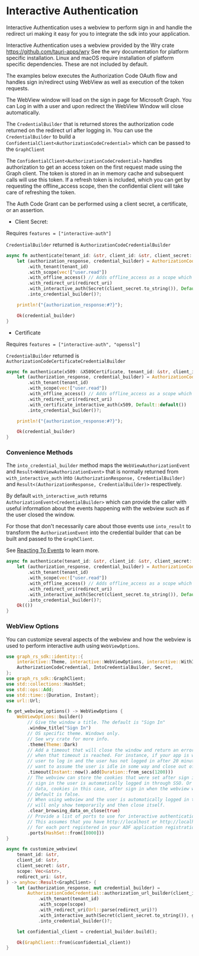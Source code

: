 # Interactive Authentication

Interactive Authentication uses a webview to perform sign in and handle the redirect
uri making it easy for you to integrate the sdk into your application.

Interactive Authentication uses a webview provided by the Wry crate https://github.com/tauri-apps/wry
See the wry documentation for platform specific installation. Linux and macOS require
installation of platform specific dependencies. These are not included by default.

The examples below executes the Authorization Code OAuth flow and handles
sign in/redirect using WebView as well as execution of the token requests.

The WebView window will load on the sign in page for Microsoft Graph.
You can Log in with a user and upon redirect the WebView Window will close automatically.

The `CredentialBuilder` that is returned stores the authorization code returned on the
redirect url after logging in. You can use the `CredentialBuilder` to build a
`ConfidentialClient<AuthorizationCodeCredential>` which can be passed to the `GraphClient`

The `ConfidentialClient<AuthorizationCodeCredential>` handles authorization to get an access token
on the first request made using the Graph client. The token is stored in an in memory cache
and subsequent calls will use this token. If a refresh token is included, which you can get
by requesting the offline_access scope, then the confidential client will take care of refreshing
the token.

The Auth Code Grant can be performed using a client secret, a certificate, or an assertion.

- Client Secret: 

Requires `features = ["interactive-auth"]`

`CredentialBuilder` returned is `AuthorizationCodeCredentialBuilder`

```rust
async fn authenticate(tenant_id: &str, client_id: &str, client_secret: &str, redirect_uri: url::Url) -> anyhow::Result<AuthorizationCodeCredentialBuilder> {
    let (authorization_response, credential_builder) = AuthorizationCodeCredential::authorization_url_builder(client_id)
        .with_tenant(tenant_id)
        .with_scope(vec!["user.read"])
        .with_offline_access() // Adds offline_access as a scope which is needed to get a refresh token.
        .with_redirect_uri(redirect_uri)
        .with_interactive_auth(Secret(client_secret.to_string()), Default::default())
        .into_credential_builder()?;

    println!("{authorization_response:#?}");

    Ok(credential_builder)
}
```

- Certificate

Requires `features = ["interactive-auth", "openssl"]`

`CredentialBuilder` returned is `AuthorizationCodeCertificateCredentialBuilder`

```rust
async fn authenticate(x509: &X509Certificate, tenant_id: &str, client_id: &str, client_secret: &str, redirect_uri: url::Url) -> anyhow::Result<AuthorizationCodeCertificateCredentialBuilder> {
    let (authorization_response, credential_builder) = AuthorizationCodeCredential::authorization_url_builder(client_id)
        .with_tenant(tenant_id)
        .with_scope(vec!["user.read"])
        .with_offline_access() // Adds offline_access as a scope which is needed to get a refresh token.
        .with_redirect_uri(redirect_uri)
        .with_certificate_interactive_auth(x509, Default::default())
        .into_credential_builder()?;

    println!("{authorization_response:#?}");

    Ok(credential_builder)
}
```

### Convenience Methods

The `into_credential_builder` method maps the `WebViewAuthorizationEvent` and `Result<WebViewAuthorizationEvent>`
that is normally returned from `with_interactive_auth` into `(AuthorizationResponse, CredentialBuilder)`
and `Result<(AuthorizationResponse, CredentialBuilder)>` respectively.

By default `with_interactive_auth` returns `AuthorizationEvent<CredentialBuilder>` which can provide
the caller with useful information about the events happening with the webview such as if the user closed the window.

For those that don't necessarily care about those events use `into_result` to transform the `AuthorizationEvent`
into the credential builder that can be built and passed to the `GraphClient`.

See [Reacting To Events](#reacting-to-events) to learn more.

```rust
async fn authenticate(tenant_id: &str, client_id: &str, client_secret: &str, redirect_uri: url::Url) -> anyhow::Result<()> {
    let (authorization_response, credential_builder) = AuthorizationCodeCredential::authorization_url_builder(client_id)
        .with_tenant(tenant_id)
        .with_scope(vec!["user.read"])
        .with_offline_access() // Adds offline_access as a scope which is needed to get a refresh token.
        .with_redirect_uri(redirect_uri)
        .with_interactive_auth(Secret(client_secret.to_string()), Default::default())
        .into_credential_builder()?;
    Ok(())
}
```

### WebView Options

You can customize several aspects of the webview and how the webview is used to perform interactive auth
using `WebViewOptions`.

```rust
use graph_rs_sdk::identity::{
    interactive::Theme, interactive::WebViewOptions, interactive::WithInteractiveAuth,
    AuthorizationCodeCredential, IntoCredentialBuilder, Secret,
};
use graph_rs_sdk::GraphClient;
use std::collections::HashSet;
use std::ops::Add;
use std::time::{Duration, Instant};
use url::Url;

fn get_webview_options() -> WebViewOptions {
    WebViewOptions::builder()
        // Give the window a title. The default is "Sign In"
        .window_title("Sign In")
        // OS specific theme. Windows only.
        // See wry crate for more info.
        .theme(Theme::Dark)
        // Add a timeout that will close the window and return an error
        // when that timeout is reached. For instance, if your app is waiting on the
        // user to log in and the user has not logged in after 20 minutes you may
        // want to assume the user is idle in some way and close out of the webview window.
        .timeout(Instant::now().add(Duration::from_secs(1200)))
        // The webview can store the cookies that were set after sign in so that on the next
        // sign in the user is automatically logged in through SSO. Or you can clear the browsing
        // data, cookies in this case, after sign in when the webview window closes.
        // Default is false.
        // When using webview and the user is automatically logged in the webview
        // will only show temporarily and then close itself.
        .clear_browsing_data_on_close(true)
        // Provide a list of ports to use for interactive authentication.
        // This assumes that you have http://localhost or http://localhost:port
        // for each port registered in your ADF application registration.
        .ports(HashSet::from([8000]))
}

async fn customize_webview(
    tenant_id: &str,
    client_id: &str,
    client_secret: &str,
    scope: Vec<&str>,
    redirect_uri: &str,
) -> anyhow::Result<GraphClient> {
    let (authorization_response, mut credential_builder) =
        AuthorizationCodeCredential::authorization_url_builder(client_id)
            .with_tenant(tenant_id)
            .with_scope(scope)
            .with_redirect_uri(Url::parse(redirect_uri)?)
            .with_interactive_auth(Secret(client_secret.to_string()), get_webview_options())
            .into_credential_builder()?;

    let confidential_client = credential_builder.build();

    Ok(GraphClient::from(&confidential_client))
}

```
